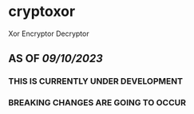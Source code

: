 # cryptoxor
Xor Encryptor Decryptor

## AS OF <em>09/10/2023</em>
### THIS IS CURRENTLY UNDER DEVELOPMENT
### BREAKING CHANGES ARE GOING TO OCCUR